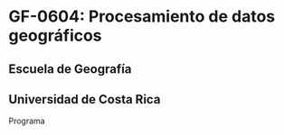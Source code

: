 # GF-0604: Procesamiento de datos geográficos

## Escuela de Geografía
## Universidad de Costa Rica

Programa
